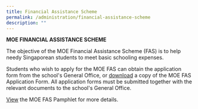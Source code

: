 ```yaml
---
title: Financial Assistance Scheme
permalink: /administration/financial-assistance-scheme
description: ""
---
```

**MOE FINANCIAL ASSISTANCE SCHEME**

The objective of the MOE Financial Assistance Scheme (FAS) is to help needy Singaporean students to meet basic schooling expenses.  
  
Students who wish to apply for the MOE FAS can obtain the application form from the school's General Office, or [download](/files/MOE%20FAS%20Application%20Form%20Sep%2021.pdf) a copy of the MOE FAS Application Form. All application forms must be submitted together with the relevant documents to the school's General Office.  
  
[View](/files/MOE_FAS_Pamphlet_2022.pdf) the MOE FAS Pamphlet for more details.
